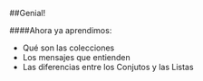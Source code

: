 ##Genial!

####Ahora ya aprendimos:

* Qué son las colecciones
* Los mensajes que entienden
* Las diferencias entre los Conjutos y las Listas